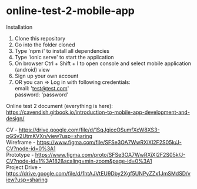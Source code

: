 # online-test-2-mobile-app

Installation

1) Clone this repository
2) Go into the folder cloned
3) Type 'npm i' to install all dependencies
4) Type 'ionic serve' to start the application
5) On browser Ctrl + Shift + I to open console and select mobile application (android) view <br>
6) Sign up your own account <br>
7) OR you can => Log in with following credentials: <br>
  email: 'test@test.com' <br>
  password: 'password'
  
  
  
  Online test 2 document (everything is here):
  https://cavendish.gitbook.io/introduction-to-mobile-app-development-and-design/
  
  
  
  
CV - https://drive.google.com/file/d/1SqJgiccOSumfXcW8XS3-pGSv2UtmKVXn/view?usp=sharing <br>
Wireframe - https://www.figma.com/file/SFSe3OA7WwRXiXl2F2S05k/J-CV?node-id=0%3A1 <br>
Prototype - https://www.figma.com/proto/SFSe3OA7WwRXiXl2F2S05k/J-CV?node-id=1%3A182&scaling=min-zoom&page-id=0%3A1 <br>
Project Drive - https://drive.google.com/file/d/1htAJVtEU9Dby2Xgf5UNPyZZx1JmSMdSD/view?usp=sharing <br>
